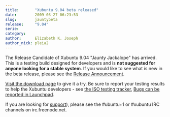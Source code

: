```yaml
---
title:       "Xubuntu 9.04 beta released"
date:        2009-03-27 06:23:53
slug:        jauntybeta
release:     "9.04"
serie:       
category:    
author:      Elizabeth K. Joseph
author_nick: pleia2
---
```


The Release Candidate of Xubuntu 9.04 "Jaunty Jackalope" has arrived. This is a testing build designed for developers and is **not suggested for anyone looking for a stable system**. If you would like to see what is new in the beta release, please see the [Release Announcement](https://wiki.ubuntu.com/Xubuntu/JauntyJackalope/BetaAnnouncement).

[Visit the download page](http://cdimage.ubuntu.com/xubuntu/releases/9.04/beta/) to give it a try. Be sure to report your testing results to help the Xubuntu developers - see [the ISO testing tracker](http://iso.qa.ubuntu.com/qatracker/build/xubuntu/all), [Bugs can be reported in Launchpad](https://launchpad.net/ubuntu/+filebug/).

If you are looking for [support](/help)), please see the #ubuntu+1 or #xubuntu IRC channels on irc.freenode.net.
